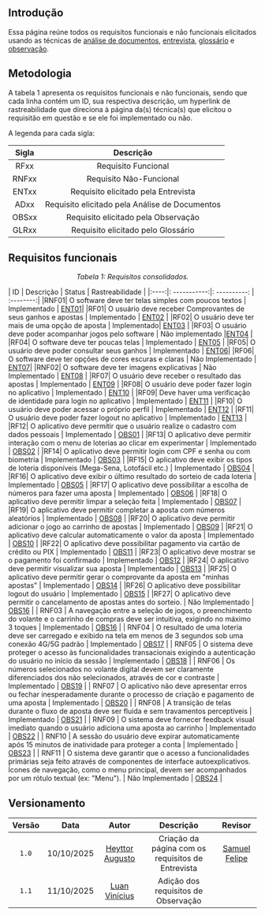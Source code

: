 ## Introdução
Essa página reúne todos os requisitos funcionais e não funcionais elicitados usando as técnicas de [análise de documentos](Técnicas/Análise%20de%20Documentos.md), [entrevista](Técnicas/Entrevista.md), [glossário](Técnicas/Glossário.md) e [observação](Técnicas/Observação.md).

## Metodologia 
A tabela 1 apresenta os requisitos funcionais e não funcionais, sendo que cada linha contém um ID, sua respectiva descrição, um hyperlink de rastreabilidade que direciona à página da(s) técnica(s) que elicitou o requisitão em questão e se ele foi implementado ou não.

A legenda para cada sigla:

| Sigla  | Descrição | 
| :-----------: | :----------: |
| RFxx | Requisito Funcional |
| RNFxx | Requisito Não-Funcional | 
| ENTxx | Requisito elicitado pela Entrevista | 
| ADxx | Requisito elicitado pela Análise de Documentos |
| OBSxx| Requisito elicitado pela Observação  | 
| GLRxx | Requisito elicitado pelo Glossário |

## Requisitos funcionais 

*<p style="text-align: center;">Tabela 1: Requisitos consolidados.</p>*

| ID | Descrição | Status | Rastreabilidade | 
|:----:|: -----------:|: ----------: | :--------:|
|RNF01| O software deve ter telas simples com poucos textos | Implementado | [ENT01](./Técnicas/Entrevista.md/#pela-entrevista-1-foi-identificado)| 
|RF01|  O usuário deve receber Comprovantes de seus ganhos e apostas | Implementado | [ENT02](./Técnicas/Entrevista.md/#pela-entrevista-1-foi-identificado) |
|RF02|  O usuário deve ter mais de uma opção de aposta | Implementado| [ENT03](./Técnicas/Entrevista.md/#pela-entrevista-1-foi-identificado) | 
|RF03|  O usuário deve poder acompanhar jogos pelo software | Não implementado |[ENT04](./Técnicas/Entrevista.md/#pela-entrevista-1-foi-identificado) | 
|RF04|  O software deve ter poucas telas | Implementado | [ENT05](./Técnicas/Entrevista.md/#pela-entrevista-1-foi-identificado) | 
|RF05|  O usuário deve poder consultar seus ganhos | Implementado | [ENT06](./Técnicas/Entrevista.md/#pela-entrevista-1-foi-identificado)| 
|RF06|  O software deve ter opções de cores escuras e claras | Não Implementado | [ENT07](./Técnicas/Entrevista.md/#pela-entrevista-1-foi-identificado)| 
|RNF02|  O software deve ter imagens explicativas | Não Implementado | [ENT08](./Técnicas/Entrevista.md/#pela-entrevista-1-foi-identificado) | 
|RF07|  O usuário deve receber o resultado das apostas | Implementado | [ENT09](./Técnicas/Entrevista.md/#pela-entrevista-1-foi-identificado) | 
|RF08| O usuário deve poder fazer login no aplicativo | Implementado | [ENT10](./Técnicas/Entrevista.md/#pela-entrevista-1-foi-identificado) | 
|RF09| Deve haver uma verificação de identidade para login no aplicativo | Implementado | [ENT11](./Técnicas/Entrevista.md/#pela-entrevista-1-foi-identificado) | 
|RF10| O usuário deve poder acessar o próprio perfil | Implementado | [ENT12](./Técnicas/Entrevista.md/#pela-entrevista-1-foi-identificado) | 
|RF11| O usuário deve poder fazer logout no aplicativo | Implementado | [ENT13](./Técnicas/Entrevista.md/#pela-entrevista-1-foi-identificado) | 
|RF12| O aplicativo deve permitir que o usuário realize o cadastro com dados pessoais | Implementado | [OBS01](./Técnicas/Observação.md/#requisitos-funcionais) |
|RF13| O aplicativo deve permitir interação com o menu de loterias ao clicar em experimentar | Implementado | [OBS02](./Técnicas/Observação.md/#requisitos-funcionais) |
|RF14| O aplicativo deve permitir login com CPF e senha ou com biometria | Implementado | [OBS03](./Técnicas/Observação.md/#requisitos-funcionais) |
|RF15| O aplicativo deve exibir os tipos de loteria disponíveis (Mega-Sena, Lotofácil etc.) | Implementado | [OBS04](./Técnicas/Observação.md/#requisitos-funcionais) |
|RF16| O aplicativo deve exibir o último resultado do sorteio de cada loteria | Implementado | [OBS05](./Técnicas/Observação.md/#requisitos-funcionais) |
|RF17| O aplicativo deve possibilitar a escolha de números para fazer uma aposta | Implementado | [OBS06](./Técnicas/Observação.md/#requisitos-funcionais) |
|RF18| O aplicativo deve permitir limpar a seleção feita | Implementado | [OBS07](./Técnicas/Observação.md/#requisitos-funcionais) |
|RF19| O aplicativo deve permitir completar a aposta com números aleatórios | Implementado | [OBS08](./Técnicas/Observação.md/#requisitos-funcionais) |
|RF20| O aplicativo deve permitir adicionar o jogo ao carrinho de apostas | Implementado | [OBS09](./Técnicas/Observação.md/#requisitos-funcionais) |
|RF21| O aplicativo deve calcular automaticamente o valor da aposta | Implementado | [OBS10](./Técnicas/Observação.md/#requisitos-funcionais) |
|RF22| O aplicativo deve possibilitar pagamento via cartão de crédito ou PIX | Implementado | [OBS11](./Técnicas/Observação.md/#requisitos-funcionais) |
|RF23| O aplicativo deve mostrar se o pagamento foi confirmado | Implementado | [OBS12](./Técnicas/Observação.md/#requisitos-funcionais) |
|RF24| O aplicativo deve permitir visualizar sua aposta | Implementado | [OBS13](./Técnicas/Observação.md/#requisitos-funcionais) |
|RF25| O aplicativo deve permitir gerar o comprovante da aposta em "minhas apostas" | Implementado | [OBS14](./Técnicas/Observação.md/#requisitos-funcionais) |
|RF26| O aplicativo deve possibilitar logout do usuário | Implementado | [OBS15](./Técnicas/Observação.md/#requisitos-funcionais) |
|RF27| O aplicativo deve permitir o cancelamento de apostas antes do sorteio. | Não Implementado | [OBS16](./Técnicas/Observação.md/#requisitos-funcionais) |
| RNF03 | A navegação entre a seleção de jogos, o preenchimento do volante e o carrinho de compras deve ser intuitiva, exigindo no máximo 3 toques | Implementado | [OBS16](./Técnicas/Observação.md/#requisitos-não-funcionais) |
| RNF04 | O resultado de uma loteria deve ser carregado e exibido na tela em menos de 3 segundos sob uma conexão 4G/5G padrão | Implementado | [OBS17](./Técnicas/Observação.md/#requisitos-não-funcionais) |
| RNF05 | O sistema deve proteger o acesso às funcionalidades transacionais exigindo a autenticação do usuário no início da sessão | Implementado | [OBS18](./Técnicas/Observação.md/#requisitos-não-funcionais) |
| RNF06 | Os números selecionados no volante digital devem ser claramente diferenciados dos não selecionados, através de cor e contraste | Implementado | [OBS19](./Técnicas/Observação.md/#requisitos-não-funcionais) |
| RNF07 | O aplicativo não deve apresentar erros ou fechar inesperadamente durante o processo de criação e pagamento de uma aposta | Implementado | [OBS20](./Técnicas/Observação.md/#requisitos-não-funcionais) |
| RNF08 | A transição de telas durante o fluxo de aposta deve ser fluida e sem travamentos perceptíveis | Implementado | [OBS21](./Técnicas/Observação.md/#requisitos-não-funcionais) |
| RNF09 | O sistema deve fornecer feedback visual imediato quando o usuário adiciona uma aposta ao carrinho | Implementado | [OBS22](./Técnicas/Observação.md/#requisitos-não-funcionais) |
| RNF10 | A sessão do usuário deve expirar automaticamente após 15 minutos de inatividade para proteger a conta | Implementado | [OBS23](./Técnicas/Observação.md/#requisitos-não-funcionais) |
| RNF11 | O sistema deve garantir que o acesso a funcionalidades primárias seja feito através de componentes de interface autoexplicativos. Ícones de navegação, como o menu principal, devem ser acompanhados por um rótulo textual (ex: "Menu"). | Não Implementado | [OBS24](./Técnicas/Observação.md/#requisitos-não-funcionais) |

  


## Versionamento 

| Versão | Data       | Autor               | Descrição                                    | Revisor |
|:--------:|:------------:|:---------------------:|:----------------------------------------------:|:---------:|
| ``1.0``    | 10/10/2025 | [Heyttor Augusto](https://github.com/H3ytt0r62)   | Criação da página com os requisitos de Entrevista | [Samuel Felipe](https://github.com/TerminaKng05) |
| ``1.1``     | 11/10/2025 | [Luan Vinícius](https://github.com/luannvi)    | Adição dos requisitos de Observação | |